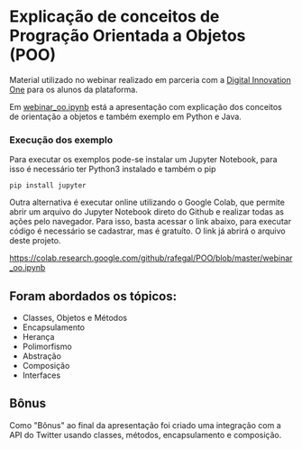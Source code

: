 # Explicação de conceitos de Progração Orientada a Objetos (POO)

Material utilizado no webinar realizado em parceria com a [Digital Innovation One](https://digitalinnovation.one/) para os alunos da plataforma.

Em [webinar_oo.ipynb](https://github.com/rafegal/POO/blob/master/webinar_oo.ipynb) está a apresentação com 
explicação dos conceitos de orientação a objetos e também exemplo em Python e Java.

### Execução dos exemplo

Para executar os exemplos pode-se instalar um Jupyter Notebook, para isso é necessário ter Python3 instalado e também o pip

```pip install jupyter```

Outra alternativa é executar online utilizando o Google Colab, que permite abrir um arquivo do Jupyter Notebook direto do Github e realizar todas as ações pelo navegador. Para isso, basta acessar o link abaixo, para executar código é necessário se cadastrar, mas é gratuíto. O link já abrirá o arquivo deste projeto.

https://colab.research.google.com/github/rafegal/POO/blob/master/webinar_oo.ipynb

## Foram abordados os tópicos:

  * Classes, Objetos e Métodos
  * Encapsulamento
  * Herança
  * Polimorfismo
  * Abstração
  * Composição
  * Interfaces
  
 ## Bônus
 
 Como "Bônus" ao final da apresentação foi criado uma integração com a API do Twitter usando classes, métodos, 
 encapsulamento e composição.
 
